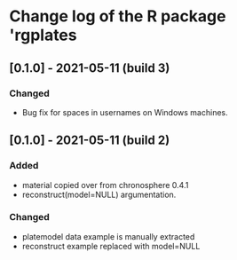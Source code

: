 # Change log of the R package 'rgplates

## [0.1.0] - 2021-05-11 (build 3)
### Changed
- Bug fix for spaces in usernames on Windows machines.


## [0.1.0] - 2021-05-11 (build 2)
### Added 
- material copied over from chronosphere 0.4.1 
- reconstruct(model=NULL) argumentation.

### Changed
- platemodel data example is manually extracted
- reconstruct example replaced with model=NULL
